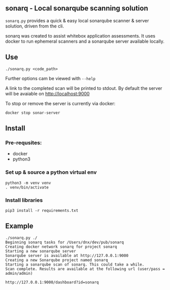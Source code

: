 sonarq - Local sonarqube scanning solution
---

`sonarq.py` provides a quick & easy local sonarqube scanner & server solution, driven from the cli.

sonarq was created to assist whitebox application assessments.  It uses docker to run ephemeral scanners and a sonarqube server available locally. 

## Use

```
./sonarq.py <code_path>
```

Further options cam be viewed with `--help`

A link to the completed scan will be printed to stdout. By default the server will be avaiable on [http://localhost:9000](http://localhost:9000)

To stop or remove the server is currently via docker:

```
docker stop sonar-server
```

## Install

### Pre-requsites:

- docker
- python3

### Set up & source a python virtual env

```
python3 -m venv venv
. venv/bin/activate
```

### Install libraries

```
pip3 install -r requirements.txt
```


## Example

```
./sonarq.py ./
Beginning sonarq tasks for /Users/dnx/dev/pub/sonarq
Creating docker network sonarq for project sonarq
Starting a new sonarqube server
Sonarqube server is available at http://127.0.0.1:9000
Creating a new Sonarqube project named sonarq
Starting a sonarqube scan of sonarq. This could take a while.
Scan complete. Results are available at the following url (user/pass = admin/admin)

http://127.0.0.1:9000/dashboard?id=sonarq
```
